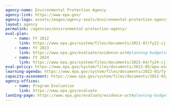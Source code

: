 ```yaml
---
agency-name: Environmental Protection Agency
agency-link: https://www.epa.gov/
agency-logo: assets/images/agency-seals/environmental-protection-agency.png
layout: agency
permalink: /agencies/environmental-protection-agency/
eval-plan:
    - name: FY 2022
      link: https://www.epa.gov/system/files/documents/2021-07/fy22-cj-14-evidence.pdf
    - name: FY 2023
      link: https://www.epa.gov/evaluate/evidence-act#planning-budgeting
    - name: FY 2024
      link: https://www.epa.gov/system/files/documents/2023-04/fy24-cj-14-evidence_0.pdf
eval-policy: https://www.epa.gov/system/files/documents/2022-05/epa-evaluation-evidence-building-policy.pdf
learning-agenda: https://www.epa.gov/system/files/documents/2022-03/fy-2022-2026-epa-learning-agenda_0.pdf
capacity-assesment: https://www.epa.gov/system/files/documents/2022-03/fy-2022-2026-epa-capacity-assessment.pdf
agency-offices:
    - name: Program Evaluation
      link: https://www.epa.gov/evaluate
landing-page: https://www.epa.gov/evaluate/evidence-act#planning-budgeting
---
```

